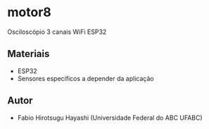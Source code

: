 # motor8
Osciloscópio 3 canais WiFi ESP32

## Materiais
- ESP32
- Sensores específicos a depender da aplicação

## Autor
- Fabio Hirotsugu Hayashi (Universidade Federal do ABC UFABC)
